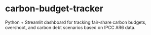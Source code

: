 # carbon-budget-tracker
Python + Streamlit dashboard for tracking fair-share carbon budgets, overshoot, and carbon debt scenarios based on IPCC AR6 data.
